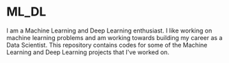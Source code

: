 # ML_DL
I am a Machine Learning and Deep Learning enthusiast. 
I like working on machine learning problems and am working towards building my career as a Data Scientist.
This repository contains codes for some of the Machine Learning and Deep Learning projects that I've worked on.
